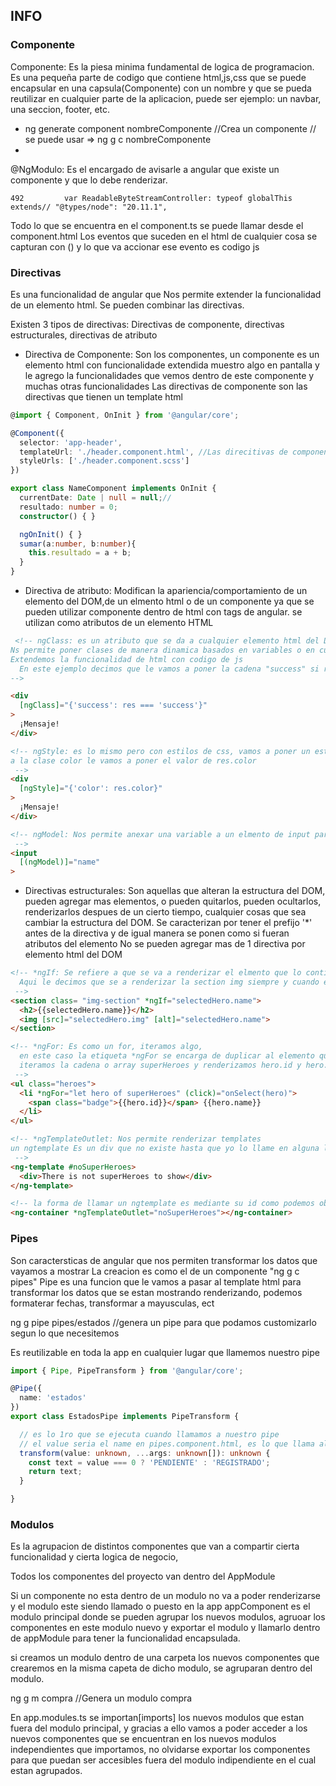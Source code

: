## INFO

### Componente
Componente: Es la piesa minima fundamental de logica de programacion. Es una pequeña parte de codigo que contiene html,js,css que se puede encapsular en una capsula(Componente) con un nombre y que se pueda reutilizar en cualquier parte de la aplicacion, puede ser ejemplo: un navbar, una seccion, footer, etc.

- ng generate component nombreComponente //Crea un componente // se puede usar => ng g c nombreComponente
-

@NgModulo: Es el encargado de avisarle a angular que existe un componente y que lo debe renderizar.

```'ReadableByteStreamController' is referenced directly or indirectly in its own type annotation.
492         var ReadableByteStreamController: typeof globalThis extends// "@types/node": "20.11.1",
```


Todo lo que se encuentra en el component.ts se puede llamar desde el component.html
Los eventos que suceden en el html de cualquier cosa se capturan con () y lo que va accionar ese evento es codigo js

### Directivas
Es una funcionalidad de angular que Nos permite extender la funcionalidad de un elemento html.
Se pueden combinar las directivas.

Existen 3 tipos de directivas: Directivas de componente, directivas estructurales, directivas de atributo

- Directiva de Componente: Son los componentes, un componente es un elemento html con funcionalidade extendida
muestro algo en pantalla y le agrego la funcionalidades que vemos dentro de este componente y muchas otras funcionalidades
Las directivas de componente son las directivas que tienen un template html

```typescript
@import { Component, OnInit } from '@angular/core';

@Component({
  selector: 'app-header',
  templateUrl: './header.component.html', //Las direcitivas de componente son las directivas que tienen un template html
  styleUrls: ['./header.component.scss']
})

export class NameComponent implements OnInit {
  currentDate: Date | null = null;//
  resultado: number = 0;
  constructor() { }

  ngOnInit() { }
  sumar(a:number, b:number){
    this.resultado = a + b;
  }
}
```
- Directiva de atributo: Modifican la apariencia/comportamiento de un elemento del DOM,de un elmento html o de un componente ya que se pueden utilizar componente dentro de html con tags de angular.
se utilizan como atributos de un elemento HTML
```html
 <!-- ngClass: es un atributo que se da a cualquier elemento html del DOM, y en la condicion le damos un pedazo de codigo js en el que al final tenemos que devolver el nombre de una clase, una cadena,
Ns permite poner clases de manera dinamica basados en variables o en cualquier logica de js
Extendemos la funcionalidad de html con codigo de js
  En este ejemplo decimos que le vamos a poner la cadena "success" si res igual a success
-->

<div
  [ngClass]="{'success': res === 'success'}"
>
  ¡Mensaje!
</div>

<!-- ngStyle: es lo mismo pero con estilos de css, vamos a poner un estilo de css.
a la clase color le vamos a poner el valor de res.color
 -->
<div
  [ngStyle]="{'color': res.color}"
>
  ¡Mensaje!
</div>

<!-- ngModel: Nos permite anexar una variable a un elmento de input para controlar formularios,en este ejemplos usamos ngModel para controlar lo que se este escribiendo en el input se almacene dentro de la variable name.
 -->
<input
  [(ngModel)]="name"
>

```
- Directivas estructurales: Son aquellas que alteran la estructura del DOM, pueden agregar mas elementos, o pueden quitarlos, pueden ocultarlos, renderizarlos despues de un cierto tiempo, cualquier cosas que sea cambiar la estructura del DOM.
Se caracterizan por tener el prefijo '*' antes de la directiva y de igual manera se ponen como si fueran atributos del elemento
No se pueden agregar mas de 1 directiva por elemento html del DOM
```html
<!-- *ngIf: Se refiere a que se va a renderizar el elmento que lo contiene siempre y cuando se cumpla una condicion
  Aqui le decimos que se a renderizar la section img siempre y cuando el selectedHero.name exista es decir no sea nulo o vacio, indefinido ect, tiende a true
 -->
<section class= "img-section" *ngIf="selectedHero.name">
  <h2>{{selectedHero.name}}</h2>
  <img [src]="selectedHero.img" [alt]="selectedHero.name">
</section>

<!-- *ngFor: Es como un for, iteramos algo,
  en este caso la etiqueta *ngFor se encarga de duplicar al elemento que lo contiene,
  iteramos la cadena o array superHeroes y renderizamos hero.id y hero.name, se crea por cada elemento de superHeroes un li con un span
 -->
<ul class="heroes">
  <li *ngFor="let hero of superHeroes" (click)="onSelect(hero)">
    <span class="badge">{{hero.id}}</span> {{hero.name}}
  </li>
</ul>

<!-- *ngTemplateOutlet: Nos permite renderizar templates
un ngtemplate Es un div que no existe hasta que yo lo llame en alguna lugar del DOM
 -->
<ng-template #noSuperHeroes>
  <div>There is not superHeroes to show</div>
</ng-template>

<!-- la forma de llamar un ngtemplate es mediante su id como podemos observar o bien como es codigo js se puede poner una condicion y de acuerdo si se cumple o no esa condicion el ngtemplate se llma-->
<ng-container *ngTemplateOutlet="noSuperHeroes"></ng-container>

```

### Pipes
Son caractersticas de angular que nos permiten transformar los datos que vayamos a mostrar
La creacion es como el de un componente "ng g c pipes"
Pipe es una funcion que le vamos a pasar al template html para transformar los datos que se estan mostrando renderizando, podemos formaterar fechas, transformar a mayusculas,  ect

ng g pipe pipes/estados //genera un pipe para que podamos customizarlo segun lo que necesitemos

Es reutilizable en toda la app en cualquier lugar que llamemos nuestro pipe
```typescript
import { Pipe, PipeTransform } from '@angular/core';

@Pipe({
  name: 'estados'
})
export class EstadosPipe implements PipeTransform {

  // es lo 1ro que se ejecuta cuando llamamos a nuestro pipe
  // el value seria el name en pipes.component.html, es lo que llama al pipe estado
  transform(value: unknown, ...args: unknown[]): unknown {
    const text = value === 0 ? 'PENDIENTE' : 'REGISTRADO';
    return text;
  }

}
```

### Modulos
Es la agrupacion de distintos componentes que van a compartir cierta funcionalidad y cierta logica de negocio,

Todos los componentes del proyecto van dentro del AppModule

Si un componente no esta dentro de un modulo no va a poder renderizarse y el modulo este siendo llamado o puesto en la app
appComponent es el modulo principal donde se pueden agrupar los nuevos modulos, agruoar los componentes en este modulo nuevo y exportar el modulo y llamarlo dentro de appModule para tener la funcionalidad encapsulada.

si creamos un modulo dentro de una carpeta los nuevos componentes que crearemos en la misma capeta de dicho modulo, se agruparan dentro del modulo.

ng g m compra //Genera un modulo compra

En app.modules.ts se importan[imports] los nuevos modulos que estan fuera del modulo principal, y gracias a ello vamos a poder acceder a los nuevos componentes que se encuentran en los nuevos modulos independientes que importamos, no olvidarse exportar los componentes para que puedan ser accesibles fuera del modulo indipendiente en el cual estan agrupados.